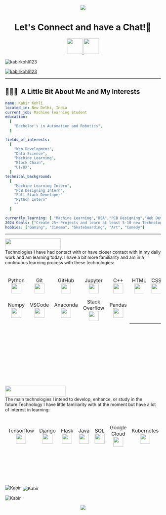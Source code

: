 <p align="center">
  <img src="https://capsule-render.vercel.app/api?type=waving&color=gradient&text=Hello!&height=100&section=header"/>
</p>

<h1 align="center">
  Let's Connect and have a Chat!💬
</h1>

<p align="center">

<a href="https://www.linkedin.com/in/kabir-kohli-50965a259/">
  <img height="50" src="https://user-images.githubusercontent.com/46517096/166973395-19676cd8-f8ec-4abf-83ff-da8243505b82.png"/>
</a>


<a href="https://www.instagram.com/kabir.kohliii/">
  <img height="50" src="https://user-images.githubusercontent.com/46517096/166974368-9798f39f-1f46-499c-b14e-81f0a3f83a06.png"/>
</a>
</p>

<p align="left"> <img src="https://komarev.com/ghpvc/?username=kabirkohli123&label=Profile%20views&color=0e75b6&style=flat" alt="kabirkohli123" /> </p>

<p align="left"> <a href="https://github.com/ryo-ma/github-profile-trophy"><img src="https://github-profile-trophy.vercel.app/?username=kabirkohli123" alt="kabirkohli123" /></a> </p>

---

<h2> 👨🏻‍💻 &nbsp;A Little Bit About Me and My Interests</h2>

```yaml
name: Kabir Kohli
located_in: New Delhi, India
current_job: Machine learning Student
education:
  [
    "Bachelor's in Automation and Robotics",
  ]

fields_of_interests:
  [
    "Web Development",
    "Data Science",
    "Machine Learning",
    "Block Chain",
    "UI/UX",
  ]
technical_background:
  [
    "Machine Learning Intern",
    "PCB Designing Intern",
    "Full Stack Developer"
    "Python Intern"
    ""
  ]
  
currently_learning: [ "Machine Learning","DSA","PCB Designing","Web Developement"]
2024 Goals: ["Create 25+ Projects and learn at least 5-10 new Technologies."]
hobbies: ["Gaming", "Cinema", "Skateboarding", "Art", "Comedy"]
```
  
---  
<!-- I'M LEARNING-->          
<img height="35px" width="180" src="https://github.com/Mel-iza/Mel-Iza/assets/72058182/2125a4ee-16a8-4279-9e7a-13f5869a7fc3"><br>Technologies I have had contact with or have closer contact with in my daily work and am learning today. I have a bit more familiarity and am in a continuous learning process with these technologies: <br>

<div style="display: flex;">
<table align="left" width="320px" cellspacing="0" cellpadding="0" style="border-collapse: collapse;  background-color: transparent;">
  <tbody> 
    <tr> 
      <td width="100px" align="center" style="border: 1px solid transparent; padding: 8px;">
        Python<br>
        <img height="32px" src="https://cdn.jsdelivr.net/gh/devicons/devicon/icons/python/python-original.svg">
      </td>
      <td width="100px" align="center" style="border: 1px solid transparent; padding: 8px;">
        Git<br>
        <img height="32px" src="https://cdn.jsdelivr.net/gh/devicons/devicon/icons/git/git-plain.svg">
      </td>
      <td width="100px" align="center" style="border: 1px solid transparent; padding: 8px;">
        GitHub<br>
        <img height="32px" src="https://github.com/Mel-iza/Mel-Iza/assets/72058182/a5372fb0-95bc-4f35-9e44-58aaebb3c179">
      </td> 
      <td width="100px" align="center" style="border: 1px solid transparent; padding: 8px;">
        Jupyter<br>
        <img height="32" src="https://cdn.jsdelivr.net/gh/devicons/devicon/icons/jupyter/jupyter-original-wordmark.svg">
      </td>
      <td width="100px" align="center" style="border: 1px solid transparent; padding: 8px;">
        C++<br>
        <img height="32px" src="https://cdn.jsdelivr.net/gh/devicons/devicon@latest/icons/cplusplus/cplusplus-original.svg" />
      </td>
      <td width="100px" align="center" style="border: 1px solid transparent; padding: 8px;">
       HTML<br>
        <img height="32px" src="https://cdn.jsdelivr.net/gh/devicons/devicon@latest/icons/html5/html5-original.svg" />
      </td>
      <td width="100px" align="center" style="border: 1px solid transparent; padding: 8px;">
        CSS<br>
        <img height="32px" src="https://cdn.jsdelivr.net/gh/devicons/devicon@latest/icons/css3/css3-original.svg" />
      </td>
      <td width="100px" align="center" style="border: 1px solid transparent; padding: 8px;">
        Javascript<br>
        <img height="32px" src="https://cdn.jsdelivr.net/gh/devicons/devicon@latest/icons/javascript/javascript-original.svg" />
      </td>
    </tr>
     <tr> 
      <td width="100px" align="center" style="border: 1px solid transparent; padding: 8px;">
        Numpy<br>
        <img height="32px" src="https://cdn.jsdelivr.net/gh/devicons/devicon/icons/numpy/numpy-original.svg">
      </td> 
       <td width="100px" align="center" style="border: 1px solid transparent; padding: 8px;">
        VSCode<br>
        <img height="32px" src="https://cdn.jsdelivr.net/gh/devicons/devicon/icons/vscode/vscode-original.svg">
      </td> 
      <td width="100px" align="center" style="border: 1px solid transparent; padding: 8px;">
        Anaconda<br>
        <img height="32px" src="https://cdn.jsdelivr.net/gh/devicons/devicon/icons/anaconda/anaconda-original.svg">
      </td>
       <td width="100px" align="center" style="border: 1px solid transparent; padding: 8px;">
        Stack Overflow<br>
        <img height="32px" src="https://github.com/Mel-iza/Mel-Iza/assets/72058182/de2f6c4c-eef0-4451-83c0-fe67ae8fab52">
      </td>
        <td width="100px" align="center" style="border: 1px solid transparent; padding: 8px;">
        Pandas<br>
        <img height="32" src="https://cdn.jsdelivr.net/gh/devicons/devicon/icons/pandas/pandas-original.svg">
      </td> 
     </tr>
  </tbody>
</table>
</div> 
<br><br><br><br><br>
<div>
<br>
      <br>
      <br>
      <br>
      <br>


<!-- I WISH TO LEARN-->    
<img height="35px" width="195" src="https://github.com/Mel-iza/Mel-Iza/assets/72058182/35299d03-2f68-445f-9068-8cddd3a9b5d0"><br>The main technologies I intend to develop, enhance, or study in the future.Technology I have little familiarity with at the moment but have a lot of interest in learning: <br>
</div>
<div style="display: flex;">
<table align="left" width="320px" cellspacing="0" cellpadding="0" style="border-collapse: collapse;  background-color: transparent;">
  <tbody> 
    <tr>
    <td width="100px" align="center" style="border: 1px solid transparent; padding: 8px;">
        Tensorflow<br>
        <img height="32px" src="https://cdn.jsdelivr.net/gh/devicons/devicon/icons/tensorflow/tensorflow-original.svg"> 
     </td> 
       <td width="100px" align="center" style="border: 1px solid transparent; padding: 8px;">
        Django<br>
        <img height="32px" src="https://github.com/Mel-iza/Mel-Iza/assets/72058182/4f983f9a-8525-4adf-a138-f23efaf4a1a9">
      </td>
      <td width="100px" align="center" style="border: 1px solid transparent; padding: 8px;">
           Flask<br>
           <img height="32px" src="https://github.com/Mel-iza/Mel-Iza/assets/72058182/5f8e94e3-b073-4fe3-9822-d2b47e8e2590"> 
      </td>
    <td width="100px" align="center" style="border: 1px solid transparent; padding: 8px;">
        Java<br>
        <img height="32" src="https://cdn.jsdelivr.net/gh/devicons/devicon/icons/java/java-original.svg">
      </td>   
    <td width="100px" align="center" style="border: 1px solid transparent; padding: 8px;">
        SQL<br>
        <img height="32" src="https://cdn.jsdelivr.net/gh/devicons/devicon/icons/mysql/mysql-original.svg">
      </td>
     <td width="100px" align="center" style="border: 1px solid transparent; padding: 8px;">
        Google Cloud<br>
        <img height="32px" src="https://cdn.jsdelivr.net/gh/devicons/devicon/icons/googlecloud/googlecloud-original.svg"> 
     </td> 
     <td width="100px" align="center" style="border: 1px solid transparent; padding: 8px;">
        Kubernetes<br>
        <img height="32px" src="https://cdn.jsdelivr.net/gh/devicons/devicon/icons/kubernetes/kubernetes-plain.svg"> 
     </td>
      <td width="100px" align="center" style="border: 1px solid transparent; padding: 8px;">
        Grafana<br>
        <img height="32px" src="https://cdn.jsdelivr.net/gh/devicons/devicon/icons/grafana/grafana-original.svg">
      </td>
      <td width="100px" align="center" style="border: 1px solid transparent; padding: 8px;">
        AWS<br>
        <img height="32px" src="https://github.com/Mel-iza/Mel-Iza/assets/72058182/f15fe088-bc15-41c3-aac1-81e3a1f18dd7">
      </td>
      <td width="100px" align="center" style="border: 1px solid transparent; padding: 8px;">
        Bash<br>
        <img height="32px" src="https://cdn.jsdelivr.net/gh/devicons/devicon@latest/icons/bash/bash-original.svg">
      </td>  
    </tr>
  </tbody>
</table>
</div>
<br><br><br><br><br>
  
 

<p><img align="left" src="https://github-readme-stats.vercel.app/api/top-langs?username=kabirkohli123&show_icons=true&locale=en&layout=compact" alt="Kabir" /></p>

<p>&nbsp;<img align="center" src="https://github-readme-stats.vercel.app/api?username=kabirkohli123&show_icons=true&locale=en" alt="Kabir" /></p>

<p><img align="center" src="https://github-readme-streak-stats.herokuapp.com/?user=kabirkohli123&" alt="Kabir" /></p>

<p align="center">
  <img src="https://capsule-render.vercel.app/api?type=waving&color=gradient&height=100&section=footer"/>
</p>
